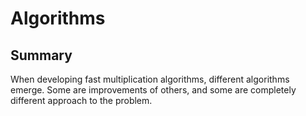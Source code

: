 # Algorithms

## Summary

When developing fast multiplication algorithms, different algorithms emerge. Some are improvements of others, and some are completely different approach to the problem.
